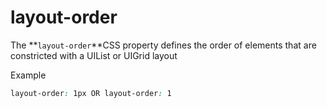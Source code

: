 # layout-order

The **`layout-order`**CSS property defines the order of elements that are constricted with a UIList or UIGrid layout

Example

```css
layout-order: 1px OR layout-order: 1
```
